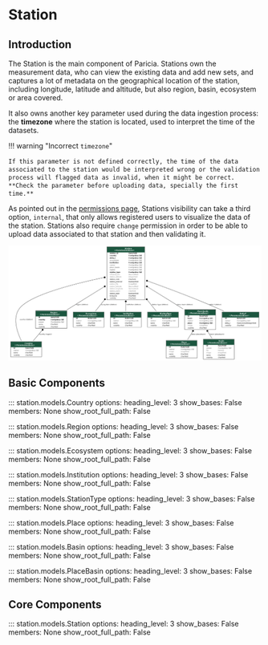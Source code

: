 # Station

## Introduction

The Station is the main component of Paricia. Stations own the measurement data, who can view the existing data and add new sets, and captures a lot of metadata on the geographical location of the station, including longitude, latitude and altitude, but also region, basin, ecosystem or area covered.

It also owns another key parameter used during the data ingestion process: the **timezone** where the station is located, used to interpret the time of the datasets.

!!! warning "Incorrect `timezone`"

    If this parameter is not defined correctly, the time of the data associated to the station would be interpreted wrong or the validation process will flagged data as invalid, when it might be correct. **Check the parameter before uploading data, specially the first time.**

As pointed out in the [permissions page](../permissions.md), Stations visibility can take a third option, `internal`, that only allows registered users to visualize the data of the station. Stations also require `change` permission in order to be able to upload data associated to that station and then validating it.

![UML diagram of the Station app models.](images/station.png)

## Basic Components

::: station.models.Country
    options:
      heading_level: 3
      show_bases: False
      members: None
      show_root_full_path: False

::: station.models.Region
    options:
      heading_level: 3
      show_bases: False
      members: None
      show_root_full_path: False

::: station.models.Ecosystem
    options:
      heading_level: 3
      show_bases: False
      members: None
      show_root_full_path: False

::: station.models.Institution
    options:
      heading_level: 3
      show_bases: False
      members: None
      show_root_full_path: False

::: station.models.StationType
    options:
      heading_level: 3
      show_bases: False
      members: None
      show_root_full_path: False

::: station.models.Place
    options:
      heading_level: 3
      show_bases: False
      members: None
      show_root_full_path: False

::: station.models.Basin
    options:
      heading_level: 3
      show_bases: False
      members: None
      show_root_full_path: False

::: station.models.PlaceBasin
    options:
      heading_level: 3
      show_bases: False
      members: None
      show_root_full_path: False

## Core Components

::: station.models.Station
    options:
      heading_level: 3
      show_bases: False
      members: None
      show_root_full_path: False

